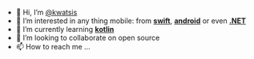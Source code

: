 - 👋 Hi, I’m [@kwatsis](https://g.dev/kwatsisesotlo)
- 👀 I’m interested in any thing mobile: from **[swift](https://developer.apple.com/swift/)**, **[android](https://developer.android.com/)** or even **[.NET](https://dotnet.microsoft.com/en-us/download/dotnet-framework)**
- 🌱 I’m currently learning **[kotlin](https://kotlinlang.org/docs/home.html)**
- 💞️ I’m looking to collaborate on open source
- 📫 How to reach me ...

<!---
kwatsis/kwatsis is a ✨ special ✨ repository because its `README.md` (this file) appears on your GitHub profile.
You can click the Preview link to take a look at your changes.
--->
